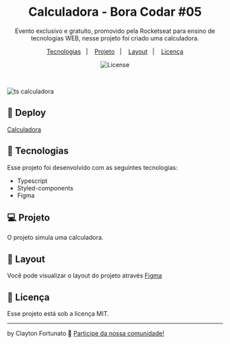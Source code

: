 <h1 align="center"> Calculadora - Bora Codar #05 </h1>

<p align="center">
Evento exclusivo e gratuito, promovido pela Rocketseat para ensino de tecnologias WEB, nesse projeto foi criado uma calculadora.
</p>

<p align="center">
  <a href="#-tecnologias">Tecnologias</a>&nbsp;&nbsp;&nbsp;|&nbsp;&nbsp;&nbsp;
  <a href="#-projeto">Projeto</a>&nbsp;&nbsp;&nbsp;|&nbsp;&nbsp;&nbsp;
  <a href="#-layout">Layout</a>&nbsp;&nbsp;&nbsp;|&nbsp;&nbsp;&nbsp;
  <a href="#memo-licença">Licença</a>
</p>

<p align="center">
  <img alt="License" src="https://img.shields.io/static/v1?label=license&message=MIT&color=49AA26&labelColor=000000">
</p>

<br>



![ts calculadora](https://user-images.githubusercontent.com/104373308/231813024-6d3cb59d-618f-43c1-bb98-873fba482efc.png)

  
## 👾 Deploy

[Calculadora](https://calculadora-ts.vercel.app/)

## 🚀 Tecnologias

Esse projeto foi desenvolvido com as seguintes tecnologias:

- Typescript
- Styled-components
- Figma


## 💻 Projeto

O projeto simula uma calculadora.

## 🔖 Layout

Você pode visualizar o layout do projeto através [Figma](https://www.figma.com/community/file/1202607074523509182)
 

## :memo: Licença

Esse projeto está sob a licença MIT.

---

by Clayton Fortunato :wave: [Participe da nossa comunidade!](https://discord.gg/rocketseat)
